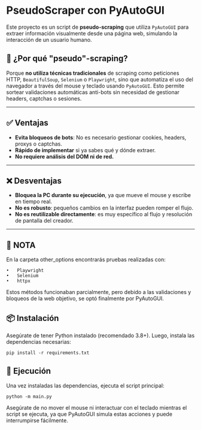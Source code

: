 # PseudoScraper con PyAutoGUI

Este proyecto es un script de **pseudo-scraping** que utiliza `PyAutoGUI` para extraer información visualmente desde una página web, simulando la interacción de un usuario humano.

## 🧠 ¿Por qué "pseudo"-scraping?

Porque **no utiliza técnicas tradicionales** de scraping como peticiones HTTP, `BeautifulSoup`, `Selenium` o `Playwright`, sino que automatiza el uso del navegador a través del mouse y teclado usando `PyAutoGUI`. Esto permite sortear validaciones automáticas anti-bots sin necesidad de gestionar headers, captchas o sesiones.

---

## ✅ Ventajas

- **Evita bloqueos de bots**: No es necesario gestionar cookies, headers, proxys o captchas.
- **Rápido de implementar** si ya sabes qué y dónde extraer.
- **No requiere análisis del DOM ni de red.**

---

## ❌ Desventajas

- **Bloquea la PC durante su ejecución**, ya que mueve el mouse y escribe en tiempo real.
- **No es robusto**: pequeños cambios en la interfaz pueden romper el flujo.
- **No es reutilizable directamente**: es muy específico al flujo y resolución de pantalla del creador.

---

## 🚨 NOTA
En la carpeta other_options encontrarás pruebas realizadas con:

	•	Playwright
	•	Selenium
	•	httpx

Estos métodos funcionaban parcialmente, pero debido a las validaciones y bloqueos de la web objetivo, se optó finalmente por PyAutoGUI.

## 📦 Instalación

Asegúrate de tener Python instalado (recomendado 3.8+). Luego, instala las dependencias necesarias:

```
pip install -r requirements.txt
```

## 🚀 Ejecución

Una vez instaladas las dependencias, ejecuta el script principal:

```
python -m main.py
```

Asegúrate de no mover el mouse ni interactuar con el teclado mientras el script se ejecuta, ya que PyAutoGUI simula estas acciones y puede interrumpirse fácilmente.